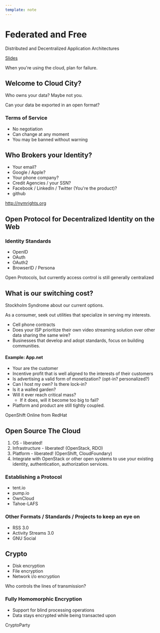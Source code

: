 ```yaml
---
template: note
---
```


Federated and Free
==============

Distributed and Decentralized Application Architectures

[Slides](http://socuteurl.com/cherrycupcakes)

When you're using the cloud, plan for failure.

Welcome to Cloud City?
---------------------------

Who owns your data? Maybe not you.

Can your data be exported in an open format?

### Terms of Service

* No negotiation
* Can change at any moment
* You may be banned without warning

Who Brokers your Identity?
-------------------------------

* Your email?
* Google / Apple?
* Your phone company?
* Credit Agencies / your SSN?
* Facebook / LinkedIn / Twitter (You're the product)?
* github

http://nymrights.org

Open Protocol for Decentralized  Identity on the Web
------------------------------------------------------------

### Identity Standards

* OpenID
* OAuth
* OAuth2
* BrowserID / Persona

Open Protocols, but currently access control is still generally centralized

What is our switching cost?
--------------------------------

Stockholm Syndrome about our current options.

As a consumer, seek out utilities that specialize in serving my interests.

* Cell phone contracts
* Does your ISP prioritize their own video streaming solution over other data sharing the same wire?
* Businesses that develop and adopt standards, focus on building communities.

#### Example: App.net

* Your are the customer
* Incentive profit that is well aligned to the interests of their customers
* Is advertising a valid form of monetization? (opt-in? personalized?)
* Can I host my own? Is there lock-in?
* Is it a walled garden?
* Will it ever reach critical mass?
  * If it does, will it become too big to fail?
* Platform and product are still tightly coupled.

OpenShift Online from RedHat

Open Source The Cloud
---------------------------

1. OS - liberated!
2. Infrastructure - liberated! (OpenStack, RDO)
3. Platform - liberated! (OpenShift, CloudFoundary)
4. Integrate with OpenStack or other open systems to use your existing identity, authentication, authorization services.

### Establishing a Protocol
* tent.io
* pump.io
* OwnCloud
* Tahoe-LAFS

### Other Formats / Standards / Projects to keep an eye on

* RSS 3.0
* Activity Streams 3.0
* GNU Social

Crypto
-------

* Disk encryption
* File encryption
* Network i/o encryption

Who controls the lines of transmission?

### Fully Homomorphic Encryption

* Support for blind processing operations
* Data stays encrypted while being transacted upon

CryptoParty

